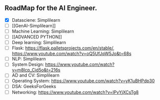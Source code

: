 
## RoadMap for the AI Engineer.

- [x] Datasciene: Simplilearn
- [ ] [[GenAI-Simplilearn]]
- [ ] Machine Learning: Simplilearn
- [ ] [[ADVANCED PYTHON]] 
- [ ] Deep learning: Simplilearn
- [ ] Flask: https://flask.palletsprojects.com/en/stable/, https://www.youtube.com/watch?v=oQ5UfJqW5Jo&t=68s
- [ ] NLP: Simplilearn
- [ ] System Design: https://www.youtube.com/watch?v=m8Icp_Cid5o&t=216s
- [ ] AD and CV: Simplilearn
- [ ] Operating System: https://www.youtube.com/watch?v=yK1uBHPdp30
- [ ] DSA: GeeksForGeeks
- [ ] Networking: https://www.youtube.com/watch?v=IPvYjXCsTg8
